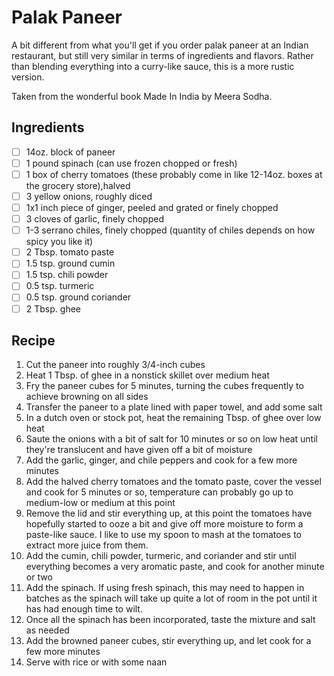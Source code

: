# Palak Paneer

A bit different from what you'll get if you order palak paneer at an Indian restaurant, but still very similar in terms of ingredients and flavors. Rather than blending everything into a curry-like sauce, this is a more rustic version.

Taken from the wonderful book Made In India by Meera Sodha.

## Ingredients

- [ ] 14oz. block of paneer
- [ ] 1 pound spinach (can use frozen chopped or fresh)
- [ ] 1 box of cherry tomatoes (these probably come in like 12-14oz. boxes at the grocery store),halved
- [ ] 3 yellow onions, roughly diced
- [ ] 1x1 inch piece of ginger, peeled and grated or finely chopped
- [ ] 3 cloves of garlic, finely chopped
- [ ] 1-3 serrano chiles, finely chopped (quantity of chiles depends on how spicy you like it)
- [ ] 2 Tbsp. tomato paste
- [ ] 1.5 tsp. ground cumin
- [ ] 1.5 tsp. chili powder
- [ ] 0.5 tsp. turmeric
- [ ] 0.5 tsp. ground coriander
- [ ] 2 Tbsp. ghee

## Recipe

1. Cut the paneer into roughly 3/4-inch cubes
1. Heat 1 Tbsp. of ghee in a nonstick skillet over medium heat
1. Fry the paneer cubes for 5 minutes, turning the cubes frequently to achieve browning on all sides
1. Transfer the paneer to a plate lined with paper towel, and add some salt
1. In a dutch oven or stock pot, heat the remaining Tbsp. of ghee over low heat
1. Saute the onions with a bit of salt for 10 minutes or so on low heat until they're translucent and have given off a bit of moisture
1. Add the garlic, ginger, and chile peppers and cook for a few more minutes
1. Add the halved cherry tomatoes and the tomato paste, cover the vessel and cook for 5 minutes or so, temperature can probably go up to medium-low or medium at this point
1. Remove the lid and stir everything up, at this point the tomatoes have hopefully started to ooze a bit and give off more moisture to form a paste-like sauce. I like to use my spoon to mash at the tomatoes to extract more juice from them.
1. Add the cumin, chili powder, turmeric, and coriander and stir until everything becomes a very aromatic paste, and cook for another minute or two
1. Add the spinach. If using fresh spinach, this may need to happen in batches as the spinach will take up quite a lot of room in the pot until it has had enough time to wilt.
1. Once all the spinach has been incorporated, taste the mixture and salt as needed
1. Add the browned paneer cubes, stir everything up, and let cook for a few more minutes
1. Serve with rice or with some naan